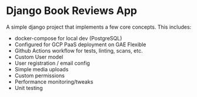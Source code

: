 # Django Book Reviews App

A simple django project that implements a few core concepts. This includes:

- docker-compose for local dev (PostgreSQL)
- Configured for GCP PaaS deployment on GAE Flexible
- Github Actions workflow for tests, linting, scans, etc.
- Custom User model
- User registration / email config
- Simple media uploads
- Custom permissions
- Performance monitoring/tweaks
- Unit testing
